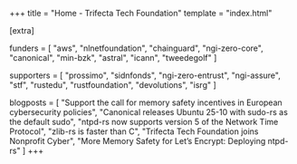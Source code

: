 +++
title = "Home - Trifecta Tech Foundation"
template = "index.html"

[extra]

funders = [
    "aws",
    "nlnetfoundation",
    "chainguard",
    "ngi-zero-core",
    "canonical",
    "min-bzk",
    "astral",
    "icann",
    "tweedegolf"
]

supporters = [
    "prossimo",
    "sidnfonds",
    "ngi-zero-entrust",
    "ngi-assure",
    "stf",
    "rustedu",
    "rustfoundation",
    "devolutions",
    "isrg"
]

blogposts = [
    "Support the call for memory safety incentives in European cybersecurity policies",
    "Canonical releases Ubuntu 25-10 with sudo-rs as the default sudo",
    "ntpd-rs now supports version 5 of the Network Time Protocol",
    "zlib-rs is faster than C",
    "Trifecta Tech Foundation joins Nonprofit Cyber",
    "More Memory Safety for Let’s Encrypt: Deploying ntpd-rs"
]
+++